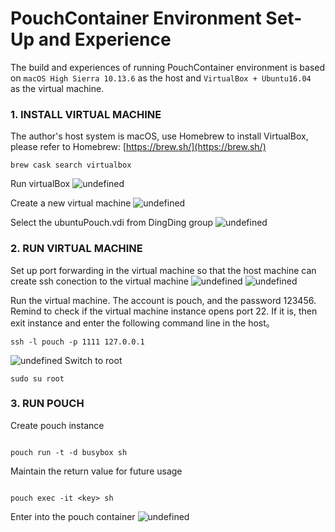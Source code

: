 # PouchContainer Environment Set-Up and Experience

The build and experiences of running PouchContainer environment is based on `macOS High Sierra 10.13.6` as the host and `VirtualBox + Ubuntu16.04 ` as the virtual machine.

### 1. INSTALL VIRTUAL MACHINE

The author's host system is macOS, use Homebrew to install VirtualBox, please refer to Homebrew:
[https://brew.sh/](https://brew.sh/)

```shell
brew cask search virtualbox
```

Run virtualBox
![undefined](https://cdn.nlark.com/lark/0/2018/png/117932/1532345813010-47020fd7-5bd3-4e0c-8342-45a8bb7ea9df.png) 

Create a new virtual machine
![undefined](https://cdn.nlark.com/lark/0/2018/png/117932/1532345846188-a4c14f90-f965-434a-8e78-b006c79fa75f.png) 

Select the ubuntuPouch.vdi from DingDing group
![undefined](https://cdn.nlark.com/lark/0/2018/png/117932/1532345864538-dd950de1-f859-4f7f-b508-8ed90c7813a6.png) 

### 2. RUN VIRTUAL MACHINE

Set up port forwarding in the virtual machine so that the host machine can create ssh conection to the virtual machine
![undefined](https://cdn.nlark.com/lark/0/2018/png/117932/1532345957338-86584231-8425-4c05-816e-11e3a7ec83b5.png) 
![undefined](https://cdn.nlark.com/lark/0/2018/png/117932/1532345971592-5cd59593-d240-4e22-95e9-f8347f976bc4.png) 

Run the virtual machine. The account is pouch, and the password 123456. Remind to check if the virtual machine instance opens port 22. If it is, then exit instance
and enter the following command line in the host。
```shell
ssh -l pouch -p 1111 127.0.0.1
```
![undefined](https://cdn.nlark.com/lark/0/2018/png/117932/1532346199103-783b7671-9b6a-490c-8ad8-792774381882.png) 
Switch to root 
```shell
sudo su root
```

### 3. RUN POUCH

Create pouch instance

```shell

pouch run -t -d busybox sh

```

Maintain the return value for future usage

```shell

pouch exec -it <key> sh

```
Enter into the pouch container
![undefined](https://cdn.nlark.com/lark/0/2018/png/117932/1532346347168-617f5ffe-5e1f-4519-96ae-28fccd05fbf5.png) 